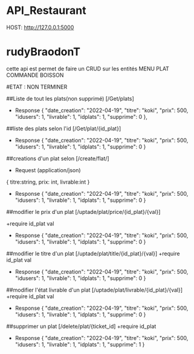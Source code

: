 # API_Restaurant
HOST: http://127.0.0.1:5000

# rudyBraodonT 

cette api est permet de faire un CRUD  sur les entités MENU  PLAT COMMANDE BOISSON

#ETAT : NON TERMINER

##Liste de tout les plats(non supprimé)  [/Get/plats]

+ Response
{
    "date_creation": "2022-04-19",
    "titre": "koki",
    "prix": 500,
    "idusers": 1,
    "livrable": 1,
    "idplats": 1,
    "supprime": 0
  },
  
 ##liste des plats selon l'id [/Get/plat/{id_plat}]
 
+ Response
{
   "date_creation": "2022-04-19",
    "titre": "koki",
    "prix": 500,
    "idusers": 1,
    "livrable": 1,
    "idplats": 1,
    "supprime": 0
}

 ##creations d'un plat selon [/create/flat/]
 
 + Request (application/json)
 
{
  titre:string,
  prix: int,
  livrable:int
}
 
 + Response
{
   "date_creation": "2022-04-19",
    "titre": "koki",
    "prix": 500,
    "idusers": 1,
    "livrable": 1,
    "idplats": 1,
    "supprime": 0
}

##modifier le prix d'un plat [/uptade/plat/price/{id_plat}/{val}]

+require
id_plat
val

+ Response
{
   "date_creation": "2022-04-19",
    "titre": "koki",
    "prix": 500,
    "idusers": 1,
    "livrable": 1,
    "idplats": 1,
    "supprime": 0
}

##modifier le titre d'un plat [/uptade/plat/title/{id_plat}/{val}]
+require
id_plat
val

+ Response
{
   "date_creation": "2022-04-19",
    "titre": "koki",
    "prix": 500,
    "idusers": 1,
    "livrable": 1,
    "idplats": 1,
    "supprime": 0
}


##modifier l'état livrable d'un plat [/uptade/plat/livrable/{id_plat}/{val}]
+require
id_plat
val

+ Response
{
   "date_creation": "2022-04-19",
    "titre": "koki",
    "prix": 500,
    "idusers": 1,
    "livrable": 1,
    "idplats": 1,
    "supprime": 0
}


##supprimer un plat [/delete/plat/{ticket_id]
+require
id_plat

+ Response
{
   "date_creation": "2022-04-19",
    "titre": "koki",
    "prix": 500,
    "idusers": 1,
    "livrable": 1,
    "idplats": 1,
    "supprime": 1
}

